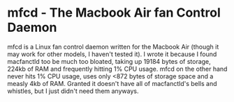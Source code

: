 mfcd - The Macbook Air fan Control Daemon
===
mfcd is a Linux fan control daemon written for the Macbook Air (though it may
work for other models, I haven't tested it). I wrote it because I found
macfanctld too be much too bloated, taking up 19184 bytes of storage, 224kb of
RAM and frequently hitting 1% CPU usage. mfcd on the other hand never hits 1%
CPU usage, uses only <872 bytes of storage space and a measly 4kb of RAM. Granted
it doesn't have all of macfanctld's bells and whistles, but I just didn't need
them anyways.

